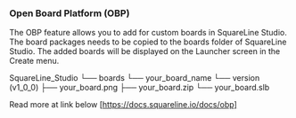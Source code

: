 ### Open Board Platform (OBP)
The OBP feature allows you to add for custom boards in SquareLine Studio. The board packages needs to be copied to the boards folder of SquareLine Studio. The added boards will be displayed on the Launcher screen in the Create menu.

SquareLine_Studio
└── boards
    └── your_board_name
        └── version (v1_0_0)
            ├── your_board.png
            ├── your_board.zip
            └── your_board.slb

Read more at link below
[https://docs.squareline.io/docs/obp]